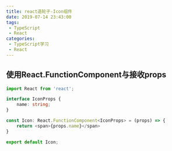 ```yaml
---
title: react造轮子-Icon组件
date: 2019-07-14 23:43:00
tags: 
 - TypeScript
 - React
categories: 
 - TypeScript学习
 - React
---
```

## 使用React.FunctionComponent与接收props
```ts
import React from 'react';

interface IconProps {
    name: string;
}

const Icon: React.FunctionComponent<IconProps> = (props) => {
    return <span>{props.name}</span>
}

export default Icon;
```